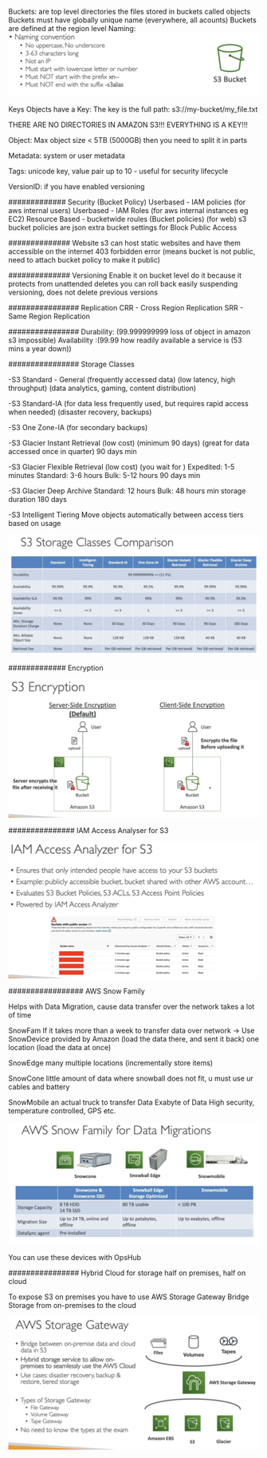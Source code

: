 Buckets: 
are top level directories
the files stored in buckets called objects
Buckets must have globally unique name (everywhere, all acounts)
Buckets are defined at the region level
Naming: 
![](imgs/bucket-naming.png)

Keys
Objects have a Key:
The key is the full path: s3://my-bucket/my_file.txt

THERE ARE NO DIRECTORIES IN AMAZON S3!!!
EVERYTHING IS A KEY!!!


Object:
Max object size < 5TB (5000GB)
then you need to split it in parts

Metadata: system or user metadata

Tags: unicode key, value pair up to 10 - useful for security lifecycle

VersionID: if you have enabled versioning

#############
Security (Bucket Policy)
Userbased - IAM policies (for aws internal users)
Userbased - IAM Roles (for aws internal instances eg EC2)
Resource Based - bucketwide roules (Bucket policies) (for web)
s3 bucket policies are json
extra bucket settings for Block Public Access

##############
Website
s3 can host static websites and have them accessible on the internet
403 forbidden error (means bucket is not public, need to attach bucket policy to make it public)

##############
Versioning 
Enable it on bucket level
do it because it protects from unattended deletes
you can roll back easily
suspending versioning, does not delete previous versions

################
Replication
CRR - Cross Region Replication
SRR - Same Region Replication

################
Durability: (99.999999999 loss of object in amazon s3 impossible)
Availability :(99.99 how readily available a service is (53 mins a year down))

################
Storage Classes

-S3 Standard - General 
(frequently accessed data)
(low latency, high throughput)
(data analytics, gaming, content distribution)

-S3 Standard-IA
(for data less frequently used, but requires rapid access when needed)
(disaster recovery, backups)

-S3 One Zone-IA
(for secondary backups)

-S3 Glacier Instant Retrieval (low cost)
(minimum 90 days)
(great for data accessed once in quarter)
90 days min

-S3 Glacier Flexible Retrieval (low cost)
(you wait for )
Expedited: 1-5 minutes
Standard: 3-6 hours
Bulk: 5-12 hours
90 days min

-S3 Glacier Deep Archive
Standard: 12 hours
Bulk: 48 hours
min storage duration 180 days

-S3 Intelligent Tiering
Move objects automatically between access tiers based on usage

![](imgs/storage-classes.png)


#############
Encryption

![](imgs/encryptions3.png)


###############
IAM Access Analyser for S3

![](imgs/iam-access-analyzer.png)

#################
AWS Snow Family

Helps with Data Migration, cause data transfer over the network takes a lot of time

SnowFam
If it takes more than a week to transfer data over network -> Use SnowDevice provided by Amazon (load the data there, and sent it back)
one location (load the data at once)

SnowEdge
many multiple locations (incrementally store items)

SnowCone
little amount of data
where snowball does not fit, u must use ur cables and battery

SnowMobile
an actual truck to transfer Data
Exabyte of Data
High security, temperature controlled, GPS etc.


![](imgs/snow.png)

You can use these devices with OpsHub

################
Hybrid Cloud for storage
half on premises, half on cloud

To expose S3 on premises you have to use AWS Storage Gateway
Bridge Storage from on-premises to the cloud

![](imgs/storage-gateway.png)


